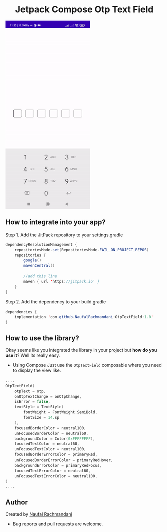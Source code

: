 <h1 align="center">Jetpack Compose Otp Text Field</h1>

<img src="otp_text_field.gif" width="270" height="600" align="center"/>

## How to integrate into your app?

Step 1. Add the JitPack repository to your settings.gradle

```java
dependencyResolutionManagement {
    repositoriesMode.set(RepositoriesMode.FAIL_ON_PROJECT_REPOS)
    repositories {
        google()
        mavenCentral()
        
        //add this line
        maven { url 'https://jitpack.io' }
    }
}
```

Step 2. Add the dependency to your build.gradle
```java
dependencies {
	implementation 'com.github.NaufalRachmandani:OtpTextField:1.0'
}
```

## How to use the library?
Okay seems like you integrated the library in your project but **how do you use it**? Well its really easy.
- Using Compose
Just use the `OtpTextField` composable where you need to display the view like.
```kotlin
....
OtpTextField(
	otpText = otp,
	onOtpTextChange = onOtpChange,
	isError = false,
	textStyle = TextStyle(
	    fontWeight = FontWeight.SemiBold,
	    fontSize = 14.sp
	),
	focusedBorderColor = neutral100,
	unFocusedBorderColor = neutral60,
	backgroundColor = Color(0xFFFFFFFF),
	focusedTextColor = neutral60,
	unFocusedTextColor = neutral100,
	focusedBorderErrorColor = primaryRed,
	unFocusedBorderErrorColor = primaryRedHover,
	backgroundErrorColor = primaryRedFocus,
	focusedTextErrorColor = neutral60,
	unFocusedTextErrorColor = neutral100,
)
....
```

## Author
Created by [Naufal Rachmandani](https://github.com/NaufalRachmandani)

* Bug reports and pull requests are welcome.
